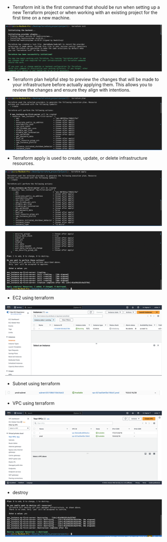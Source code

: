 

* Terraform init is the first command that should be run when setting up a new Terraform project or when working with an existing project for the first time on a new machine.

![init](screenshots/init.png)

* Terraform plan helpful step to preview the changes that will be made to your infrastructure before actually applying them. This allows you to review the changes and ensure they align with intentions.

![plan](screenshots/plan.png)

*  Terraform apply is used to create, update, or delete infrastructure resources.

![apply](screenshots/apply.png)

![apply1](screenshots/apply1.png)

* EC2 using terraform

![ec2](screenshots/ec2.png)

* Subnet using terraform

![subnet](screenshots/subnet.png)

* VPC using terraform

![vpc.png](screenshots/vpc.png)

* destroy 

![destroy.png](screenshots/destroy.png)




